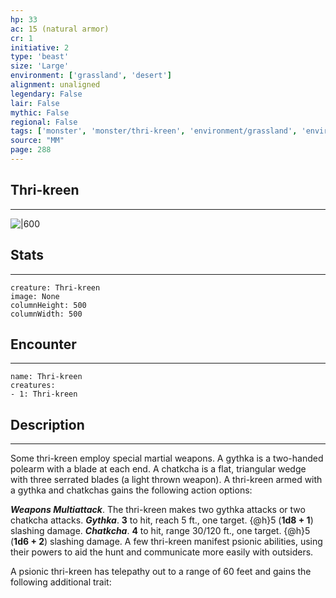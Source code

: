 ```yaml
---
hp: 33
ac: 15 (natural armor)
cr: 1
initiative: 2
type: 'beast'    
size: 'Large'
environment: ['grassland', 'desert']
alignment: unaligned
legendary: False
lair: False
mythic: False
regional: False
tags: ['monster', 'monster/thri-kreen', 'environment/grassland', 'environment/desert']
source: "MM"
page: 288
---
```


## Thri-kreen
---

![|600](D:/Program%20Files/5e.tools/img/bestiary/MM/Thri-kreen.jpg)

## Stats
---

```statblock
creature: Thri-kreen
image: None
columnHeight: 500
columnWidth: 500
```

## Encounter
---

```encounter-table
name: Thri-kreen
creatures:
- 1: Thri-kreen
```

## Description
---


Some thri-kreen employ special martial weapons. A gythka is a two-handed polearm with a blade at each end. A chatkcha is a flat, triangular wedge with three serrated blades (a light thrown weapon). A thri-kreen armed with a gythka and chatkchas gains the following action options:

**_Weapons Multiattack_**. The thri-kreen makes two gythka attacks or two chatkcha attacks.
**_Gythka_**.  **3** to hit, reach 5 ft., one target. {@h}5 (**1d8 + 1**) slashing damage.
**_Chatkcha_**.  **4** to hit, range 30/120 ft., one target. {@h}5 (**1d6 + 2**) slashing damage.
A few thri-kreen manifest psionic abilities, using their powers to aid the hunt and communicate more easily with outsiders.

A psionic thri-kreen has telepathy out to a range of 60 feet and gains the following additional trait:




